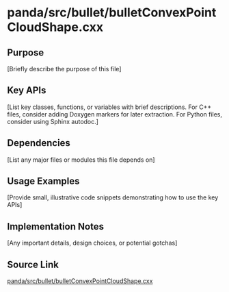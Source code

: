 # panda/src/bullet/bulletConvexPointCloudShape.cxx

## Purpose
[Briefly describe the purpose of this file]

## Key APIs
[List key classes, functions, or variables with brief descriptions.
For C++ files, consider adding Doxygen markers for later extraction.
For Python files, consider using Sphinx autodoc.]

## Dependencies
[List any major files or modules this file depends on]

## Usage Examples
[Provide small, illustrative code snippets demonstrating how to use the key APIs]

## Implementation Notes
[Any important details, design choices, or potential gotchas]

## Source Link
[panda/src/bullet/bulletConvexPointCloudShape.cxx](link_to_source_repository/panda/src/bullet/bulletConvexPointCloudShape.cxx)
